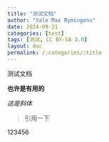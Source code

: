 ```yaml
---
title: "测试文档"
author: "Yale Max Rymingenu"
date: 2024-09-21
categories: [test]
tags: [测试, CC BY-SA 3.0]
layout: doc
permalink: /:categories/:title
---
```


测试文档

**也许是有用的**

*这是斜体*

> 引用一下

123456
